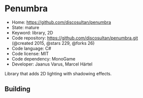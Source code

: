 # Penumbra

- Home: https://github.com/discosultan/penumbra
- State: mature
- Keyword: library, 2D
- Code repository: https://github.com/discosultan/penumbra.git (@created 2015, @stars 229, @forks 26)
- Code language: C#
- Code license: MIT
- Code dependency: MonoGame
- Developer: Jaanus Varus, Marcel Härtel

Library that adds 2D lighting with shadowing effects.

## Building
